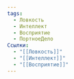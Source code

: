```yaml
---
tags:
  - Ловкость
  - Интеллект
  - Восприятие
  - ПортноеДело
Ссылки:
  - "[[Ловкость]]"
  - "[[Интеллект]]"
  - "[[Восприятие]]"
---
```

